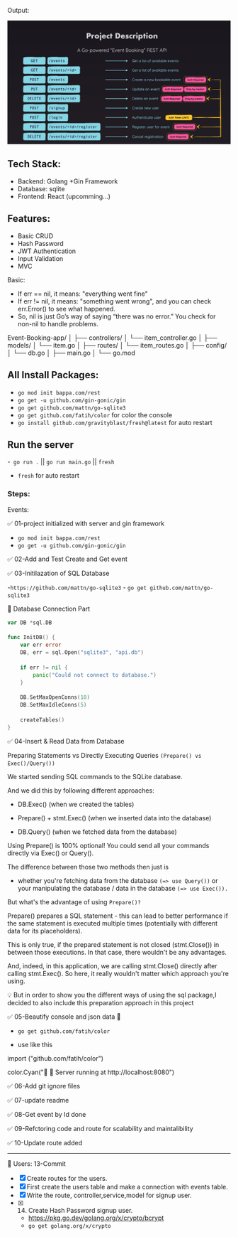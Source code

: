 Output:

![Event-Api](BookingApi.jpeg)


## Tech Stack:
- Backend: Golang +Gin Framework
- Database: sqlite
- Frontend: React (upcomming...)

## Features: 
- Basic CRUD
- Hash Password
- JWT Authentication
- Input Validation
- MVC 

Basic: 

- If err == nil, it means: "everything went fine"
- If err != nil, it means: "something went wrong", and you can check err.Error() to see what happened.
- So, nil is just Go’s way of saying “there was no error.” You check for non-nil to handle problems.


Event-Booking-app/
│
├── controllers/
│   └── item_controller.go
│
├── models/
│   └── item.go
│
├── routes/
│   └── item_routes.go
│
├── config/
│   └── db.go
│
├── main.go
│
└── go.mod



## All Install Packages:

-  `go mod init bappa.com/rest`
-  `go get -u github.com/gin-gonic/gin`
-  `go get github.com/mattn/go-sqlite3`
- `go get github.com/fatih/color`  for color the console
- `go install github.com/gravityblast/fresh@latest` for auto restart


## Run the server

-` go run .` ||  `go run main.go` || `fresh`
- `fresh` for auto restart 


### Steps:

Events:

✅ 01-project initialized with server and gin framework 

-  `go mod init bappa.com/rest`
-  `go get -u github.com/gin-gonic/gin`

✅ 02-Add and Test Create and Get event 


✅ 03-Initilazation of SQL Database 

 -`https://github.com/mattn/go-sqlite3`
    - `go get github.com/mattn/go-sqlite3`


🔋 Database Connection Part

```go
var DB *sql.DB
 
func InitDB() {
    var err error
    DB, err = sql.Open("sqlite3", "api.db")
 
    if err != nil {
        panic("Could not connect to database.")
    }
 
    DB.SetMaxOpenConns(10)
    DB.SetMaxIdleConns(5)
 
    createTables()
}
```
✅ 04-Insert & Read Data from Database

Preparing Statements vs Directly Executing Queries `(Prepare() vs Exec()/Query())`

We started sending SQL commands to the SQLite database.

And we did this by following different approaches:

- DB.Exec() (when we created the tables)

- Prepare() + stmt.Exec() (when we inserted data into the database)

- DB.Query() (when we fetched data from the database)

Using Prepare() is 100% optional! You could send all your commands directly via Exec() or Query().

The difference between those two methods then just is 

- whether you're fetching data from the database `(=> use Query())` or your manipulating the database / data in the database `(=> use Exec()).`

But what's the advantage of using `Prepare()?`

Prepare() prepares a SQL statement - this can lead to better performance if the same statement is executed multiple times (potentially with different data for its placeholders).

This is only true, if the prepared statement is not closed (stmt.Close()) in between those executions. In that case, there wouldn't be any advantages.

And, indeed, in this application, we are calling stmt.Close() directly after calling stmt.Exec(). So here, it really wouldn't matter which approach you're using.

💡 But in order to show you the different ways of using the sql package,I decided to also include this preparation approach in this project 


✅  05-Beautify console and json data 🔆

- `go get github.com/fatih/color`

- use like this

import ("github.com/fatih/color")

color.Cyan("🔋 🚀 Server running at http://localhost:8080")

✅ 06-Add git ignore files

✅ 07-update readme

✅ 08-Get event by Id done

✅ 09-Refctoring code and route for scalability and maintalibility

✅ 10-Update route added

--- 

🧖 Users: 13-Commit

- [X] Create routes for the users.
- [X] First create the users table and make a connection with events table.
- [X] Write the route, controller,service,model for signup user.
- [X] 14. Create Hash Password signup user.
    - https://pkg.go.dev/golang.org/x/crypto/bcrypt
    - `go get golang.org/x/crypto`

